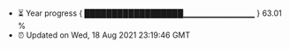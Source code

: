 - ⏳ Year progress { ██████████████████▁▁▁▁▁▁▁▁▁▁▁▁ } 63.01 %
- ⏰ Updated on Wed, 18 Aug 2021 23:19:46 GMT

